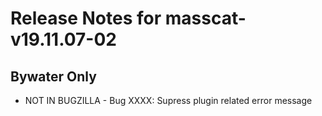 
# Release Notes for masscat-v19.11.07-02

## Bywater Only

- NOT IN BUGZILLA - Bug XXXX: Supress plugin related error message


